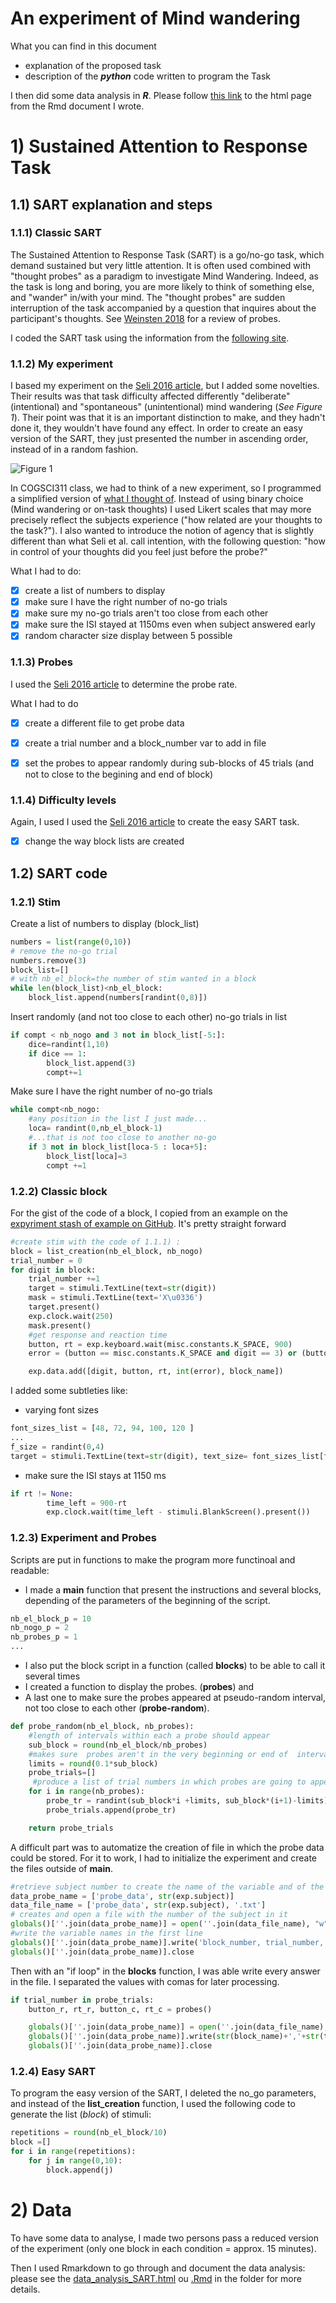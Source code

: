 # An experiment of Mind wandering
What you can find in this document
- explanation of the proposed task
- description of the ***python*** code written to program the Task

I then did some data analysis in ***R***. Please follow [this link](https://florianleprevost.github.io/SART_PCBS/data_analysis_SART.html) to the html page from the Rmd document I wrote.

# 1) Sustained Attention to Response Task

## 1.1) SART  explanation and steps
### 1.1.1) Classic SART
The Sustained Attention to Response Task (SART) is a go/no-go task, which demand sustained but very little attention. It is often used combined with "thought probes" as a paradigm to investigate Mind Wandering. Indeed, as the task is long and boring, you are more likely to think of something else, and "wander" in/with your mind. The "thought probes" are sudden interruption of the task accompanied by a question that inquires about the participant's thoughts. See [Weinsten 2018](https://link.springer.com/article/10.3758/s13428-017-0891-9) for a review of probes.

I coded the SART task using the information from the [following site](https://scienceofbehaviorchange.org/measures/sustained-attention-to-response-task/).

### 1.1.2) My experiment

I based my experiment on the [Seli 2016 article](https://doi.org/10.1016/j.concog.2016.02.002), but I added some novelties. Their results was that task difficulty affected differently "deliberate" (intentional) and "spontaneous" (unintentional) mind wandering (*See Figure 1*). Their point was that it is an important distinction to make, and they hadn't done it, they wouldn't have found any effect. In order to create an easy version of the SART, they just presented the number in ascending order, instead of in a random fashion.

![Figure 1](https://github.com/FlorianLeprevost/SART_PCBS/blob/master/seli.jpg)

In COGSCI311 class, we had to think of a new experiment, so I programmed a simplified version of [what I thought of](csproject.pdf).
Instead of using binary choice (Mind wandering or on-task thoughts) I used Likert scales that may more precisely reflect the subjects experience ("how related are your thoughts to the task?"). I also wanted to introduce the notion of agency that is slightly different than what Seli et al. call intention, with the following question: "how in control of your thoughts did you feel just before the probe?"

What I had to do:
- [x] create a list of numbers to display
- [x] make sure I have the right number of no-go trials
- [x] make sure my no-go trials aren't too close from each other
- [x] make sure the ISI stayed at 1150ms even when subject answered early
- [x] random character size display between 5 possible

### 1.1.3) Probes
I used the [Seli 2016 article](https://doi.org/10.1016/j.concog.2016.02.002) to determine the probe rate.

What I had to do
- [x] create a different file to get probe data
- [x] create a trial number and a block_number var to add in file
- [x] set the probes to appear randomly during sub-blocks of 45 trials (and not to close to the begining and end of block)


### 1.1.4) Difficulty levels
Again, I used I used the [Seli 2016 article](https://doi.org/10.1016/j.concog.2016.02.002) to create the easy SART task.
- [x] change the way block lists are created

## 1.2) SART code
### 1.2.1) Stim
Create a list of numbers to display (block_list)

```python
numbers = list(range(0,10))
# remove the no-go trial
numbers.remove(3)                      
block_list=[]
# with nb_el_block=the number of stim wanted in a block
while len(block_list)<nb_el_block:      
    block_list.append(numbers[randint(0,8)])
```
Insert randomly (and not too close to each other) no-go trials in list
```python
if compt < nb_nogo and 3 not in block_list[-5:]:
    dice=randint(1,10)
    if dice == 1:
        block_list.append(3)
        compt+=1

```
Make sure I have the right number of no-go trials
```python
while compt<nb_nogo:
    #any position in the list I just made...
    loca= randint(0,nb_el_block-1)              
    #...that is not too close to another no-go
    if 3 not in block_list[loca-5 : loca+5]:    
        block_list[loca]=3
        compt +=1

```

### 1.2.2) Classic block
For the gist of the code of a block, I copied from an example on the [expyriment stash of example on GitHub](https://github.com/expyriment/expyriment-stash/tree/master/examples). It's pretty straight forward

```python
#create stim with the code of 1.1.1) :
block = list_creation(nb_el_block, nb_nogo)     
trial_number = 0
for digit in block:
    trial_number +=1
    target = stimuli.TextLine(text=str(digit))
    mask = stimuli.TextLine(text='X\u0336')
    target.present()
    exp.clock.wait(250)
    mask.present()
    #get response and reaction time
    button, rt = exp.keyboard.wait(misc.constants.K_SPACE, 900)   
    error = (button == misc.constants.K_SPACE and digit == 3) or (button == [] and digit !=3)

    exp.data.add([digit, button, rt, int(error), block_name])
```

I added some subtleties like:
- varying font sizes
```python
font_sizes_list = [48, 72, 94, 100, 120 ]
...
f_size = randint(0,4)
target = stimuli.TextLine(text=str(digit), text_size= font_sizes_list[f_size])
```
- make sure the ISI stays at 1150 ms
```python
if rt != None:
        time_left = 900-rt
        exp.clock.wait(time_left - stimuli.BlankScreen().present())
```

### 1.2.3) Experiment and Probes
Scripts are put in functions to make the program more functinoal and readable:
- I made a **main** function that present the instructions and several blocks, depending of the parameters of the beginning of the script.
```python
nb_el_block_p = 10
nb_nogo_p = 2
nb_probes_p = 1
...
```
- I also put the block script in a function (called **blocks**) to be able to call it several times
- I created a function to display the probes. (**probes**) and
- A last one to make sure the probes appeared at pseudo-random interval, not too close to each other (**probe-random**).

```python
def probe_random(nb_el_block, nb_probes):
    #length of intervals within each a probe should appear
    sub_block = round(nb_el_block/nb_probes)      
    #makes sure  probes aren't in the very beginning or end of  intervals
    limits = round(0.1*sub_block)                  
    probe_trials=[]
     #produce a list of trial numbers in which probes are going to appear
    for i in range(nb_probes):                    
        probe_tr = randint(sub_block*i +limits, sub_block*(i+1)-limits)
        probe_trials.append(probe_tr)

    return probe_trials
```


A difficult part was to automatize the creation of file in which the probe data could be stored. For it to work, I had to initialize the experiment and create the files outside of **main**.

```python
#retrieve subject number to create the name of the variable and of the file
data_probe_name = ['probe_data', str(exp.subject)]  
data_file_name = ['probe_data', str(exp.subject), '.txt']
# creates and open a file with the number of the subject in it
globals()[''.join(data_probe_name)] = open(''.join(data_file_name), "w")
#write the variable names in the first line
globals()[''.join(data_probe_name)].write('block_number, trial_number, relatedness, rt_rel, control, rt_con\n')
globals()[''.join(data_probe_name)].close
```
Then with an "if loop" in the **blocks** function, I was able write every answer in the file. I separated the values with comas for later processing.
```python
if trial_number in probe_trials:
    button_r, rt_r, button_c, rt_c = probes()

    globals()[''.join(data_probe_name)] = open(''.join(data_file_name), "a")
    globals()[''.join(data_probe_name)].write(str(block_name)+','+str(trial_number) +','+str(button_r)+','+str(rt_r)+','+str(button_c)+','+str(rt_c)+ '\n')
    globals()[''.join(data_probe_name)].close
```

### 1.2.4) Easy SART
To program the easy version of the SART, I deleted the no_go parameters, and
instead of the **list_creation** function, I used the following code to generate the list (*block*) of stimuli:
```python
repetitions = round(nb_el_block/10)
block =[]
for i in range(repetitions):
    for j in range(0,10):
        block.append(j)
```
# 2) Data
To have some data to analyse, I made two persons pass a reduced version of the experiment (only one block in each condition = approx. 15 minutes).

Then I used Rmarkdown to go through and document the data analysis: please see the [data_analysis_SART.html](data_analysis_SART.html) ou [.Rmd](data_analysis_SART.Rmd) in the folder for more details.
